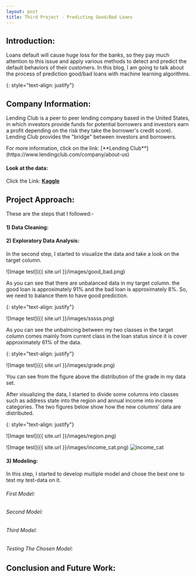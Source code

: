 ```yaml
---
layout: post
title: Third Project - Predicting Good/Bad Loans
---
```

## Introduction: 
<p>Loans default will cause huge loss for the banks, so they pay much attention to this issue and apply various methods to detect and predict the default behaviors of their customers. In this blog, I am going to talk about the process of prediction good/bad loans with machine learning algorithms.</p>{: style="text-align: justify"}


## Company Information:
<p>Lending Club is a peer to peer lending company based in the United States, in which investors provide funds for potential borrowers and investors earn a profit depending on the risk they take the borrower's credit score). Lending Club provides the "bridge" between investors and borrowers.</p> For more information, click on the link: [**Lending Club**](https://www.lendingclub.com/company/about-us) 

#### Look at the data:
Click the Link: [**Kaggle**](https://www.kaggle.com/wendykan/lending-club-loan-data)


## Project Approach:

These are the steps that I followed:-

#### 1) Data Cleaning:



#### 2) Exploratory Data Analysis:

In the second step, I started to visualize the data and take a look on the target column. 

![Image test]({{ site.url }}/images/good_bad.png)

<p>As you can see that there are unbalanced data in my target column. the good loan is approximately 91% and the bad loan is approximately 8%. So, we need to balance them to have good prediction.</p>{: style="text-align: justify"}

![Image test]({{ site.url }}/images/sssss.png)

<p>As you can see the unbalncing between my two classes in the target column comes mainly from current class in the loan status since it is cover approximately 61% of the data.</p>{: style="text-align: justify"}

![Image test]({{ site.url }}/images/grade.png)

You can see from the figure above the distribution of the grade in my data set.


<p>After visualizing the data, I started to divide some columns into classes such as address state into the region and annual income into income categories. The two figures below show how the new columns' data are distributed.</p>{: style="text-align: justify"}

![Image test]({{ site.url }}/images/region.png)

![Image test]({{ site.url }}/images/income_cat.png) <img src="income_cat.png" alt="income_cat" class="center">


#### 3) Modeling:

In this step, I started to develop multiple model and chose the best one to test my test-data on it. 



###### First Model:


###### Second Model:

###### Third Model:

###### Testing The Chosen Model:


## Conclusion and Future Work:






